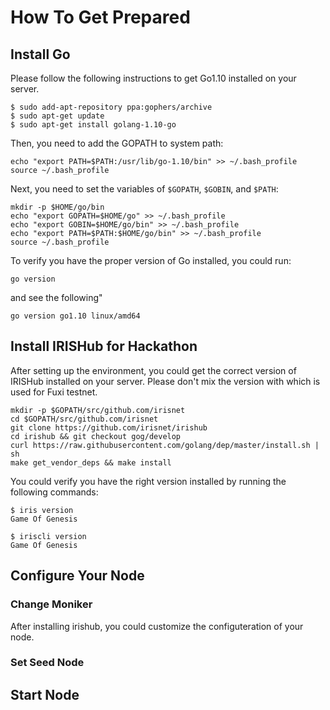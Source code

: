 # How To Get Prepared

## Install Go

Please follow the following instructions to get Go1.10 installed on your server.

```
$ sudo add-apt-repository ppa:gophers/archive
$ sudo apt-get update
$ sudo apt-get install golang-1.10-go
```

Then, you need to add the GOPATH to system path:

```
echo "export PATH=$PATH:/usr/lib/go-1.10/bin" >> ~/.bash_profile
source ~/.bash_profile

```

Next, you need to set the variables of `$GOPATH`, `$GOBIN`, and `$PATH`:

```
mkdir -p $HOME/go/bin
echo "export GOPATH=$HOME/go" >> ~/.bash_profile
echo "export GOBIN=$HOME/go/bin" >> ~/.bash_profile
echo "export PATH=$PATH:$HOME/go/bin" >> ~/.bash_profile
source ~/.bash_profile
```

To verify you have the proper version of Go installed, you could run:

```
go version
```
and see the following"
```
go version go1.10 linux/amd64
```

## Install IRISHub for Hackathon

After setting up the environment, you could get the correct version of IRISHub installed on your server. Please don't mix the version with which is used for Fuxi testnet.

```
mkdir -p $GOPATH/src/github.com/irisnet
cd $GOPATH/src/github.com/irisnet
git clone https://github.com/irisnet/irishub
cd irishub && git checkout gog/develop
curl https://raw.githubusercontent.com/golang/dep/master/install.sh | sh
make get_vendor_deps && make install
```

You could verify you have the right version installed by running the following commands: 

```
$ iris version
Game Of Genesis
    
$ iriscli version
Game Of Genesis
```

## Configure Your Node

### Change Moniker

After installing irishub, you could customize the configuteration of your node. 

### Set Seed Node

## Start Node


